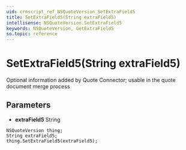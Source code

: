 ```yaml
---
uid: crmscript_ref_NSQuoteVersion_SetExtraField5
title: SetExtraField5(String extraField5)
intellisense: NSQuoteVersion.SetExtraField5
keywords: NSQuoteVersion, GetExtraField5
so.topic: reference
---
```


# SetExtraField5(String extraField5)

Optional information added by Quote Connector; usable in the quote document merge process

## Parameters

* **extraField5** String

```crmscript
NSQuoteVersion thing;
String extraField5;
thing.SetExtraField5(extraField5);
```

